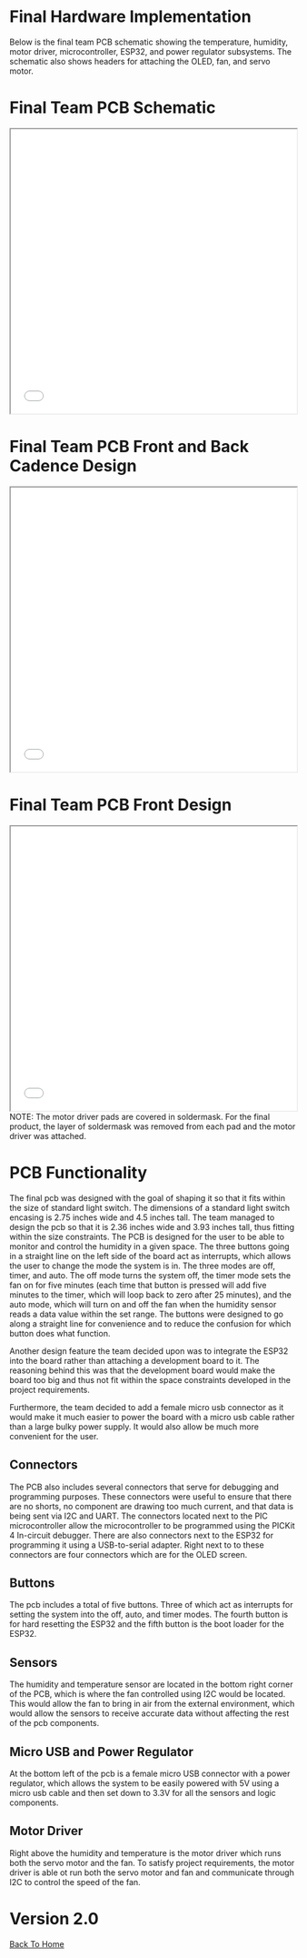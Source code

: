 # Final Hardware Implementation

Below is the final team PCB schematic showing the temperature, humidity, motor driver, microcontroller, ESP32, and power regulator subsystems. The schematic also shows headers for attaching the OLED, fan, and servo motor.
<body>
    <h1>Final Team PCB Schematic</h1>
    <iframe src="media/314_team_schematic.pdf" width="100%" height="500px">
    </iframe>
  </body>

<body>
    <h1>Final Team PCB Front and Back Cadence Design</h1>
    <iframe src="media/314-team-pcb-final.pdf" width="100%" height="500px">
    </iframe>
  </body>

<body>
    <h1>Final Team PCB Front Design</h1>
    <iframe src="media/PCB-photos-final.pdf" width="100%" height="500px">
    </iframe>
  </body>
  NOTE: The motor driver pads are covered in soldermask. For the final product, the layer of soldermask was removed from each pad and the motor driver was attached.

<br>

# PCB Functionality 
The final pcb was designed with the goal of shaping it so that it fits within the size of standard light switch. The dimensions of a standard light switch encasing is 2.75 inches wide and 4.5 inches tall. The team managed to design the pcb so that it is 2.36 inches wide and 3.93 inches tall, thus fitting within the size constraints. The PCB is designed for the user to be able to monitor and control the humidity in a given space. The three buttons going in a straight line on the left side of the board act as interrupts, which allows the user to change the mode the system is in. The three modes are off, timer, and auto. The off mode turns the system off, the timer mode sets the fan on for five minutes (each time that button is pressed will add five minutes to the timer, which will loop back to zero after 25 minutes), and the auto mode, which will turn on and off the fan when the humidity sensor reads a data value within the set range. The buttons were designed to go along a straight line for convenience and to reduce the confusion for which button does what function. 

Another design feature the team decided upon was to integrate the ESP32 into the board rather than attaching a development board to it. The reasoning behind this was that the development board would make the board too big and thus not fit within the space constraints developed in the project requirements.

Furthermore, the team decided to add a female micro usb connector as it would make it much easier to power the board with a micro usb cable rather than a large bulky power supply. It would also allow be much more convenient for the user. 
## Connectors
The PCB also includes several connectors that serve for debugging and programming purposes. These connectors were useful to ensure that there are no shorts, no component are drawing too much current, and that data is being sent via I2C and UART. The connectors located next to the PIC microcontroller allow the microcontroller to be programmed using the PICKit 4 In-circuit debugger. There are also connectors next to the ESP32 for programming it using a USB-to-serial adapter. Right next to to these connectors are four connectors which are for the OLED screen.
<br>

## Buttons
The pcb includes a total of five buttons. Three of which act as interrupts for setting the system into the off, auto, and timer modes. The fourth button is for hard resetting the ESP32 and the fifth button is the boot loader for the ESP32.

## Sensors
The humidity and temperature sensor are located in the bottom right corner of the PCB, which is where the fan controlled using I2C would be located. This would allow the fan to bring in air from the external environment, which would allow the sensors to receive accurate data without affecting the rest of the pcb components.

## Micro USB and Power Regulator
At the bottom left of the pcb is a female micro USB connector with a power regulator, which allows the system to be easily powered with 5V using a micro usb cable and then set down to 3.3V for all the sensors and logic components.

## Motor Driver
Right above the humidity and temperature is the motor driver which runs both the servo motor and the fan. To satisfy project requirements, the motor driver is able ot run both the servo motor and fan and communicate through I2C to control the speed of the fan.

# Version 2.0

[Back To Home](index)